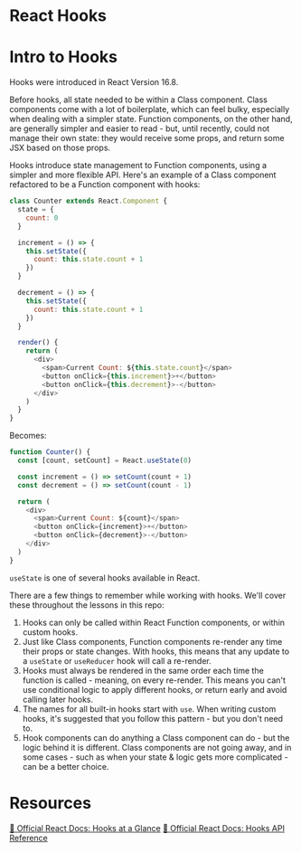 # React Hooks

# Intro to Hooks

Hooks were introduced in React Version 16.8.

Before hooks, all state needed to be within a Class component. Class components come with a lot of boilerplate, which can feel bulky, especially when dealing with a simpler state. Function components, on the other hand, are generally simpler and easier to read - but, until recently, could not manage their own state: they would receive some props, and return some JSX based on those props.

Hooks introduce state management to Function components, using a simpler and more flexible API. Here's an example of a Class component refactored to be a Function component with hooks:

```js
class Counter extends React.Component {
  state = {
    count: 0
  }

  increment = () => {
    this.setState({
      count: this.state.count + 1
    })
  }

  decrement = () => {
    this.setState({
      count: this.state.count + 1
    })
  }

  render() {
    return (
      <div>
        <span>Current Count: ${this.state.count}</span>
        <button onClick={this.increment}>+</button>
        <button onClick={this.decrement}>-</button>
      </div>
    )
  }
}
```

Becomes:

```js
function Counter() {
  const [count, setCount] = React.useState(0)

  const increment = () => setCount(count + 1)
  const decrement = () => setCount(count - 1)

  return (
    <div>
      <span>Current Count: ${count}</span>
      <button onClick={increment}>+</button>
      <button onClick={decrement}>-</button>
    </div>
  )
}
```

`useState` is one of several hooks available in React.

There are a few things to remember while working with hooks. We'll cover these throughout the lessons in this repo:

1. Hooks can only be called within React Function components, or within custom hooks.
2. Just like Class components, Function components re-render any time their props or state changes. With hooks, this means that any update to a `useState` or `useReducer` hook will call a re-render.
3. Hooks must always be rendered in the same order each time the function is called - meaning, on every re-render. This means you can't use conditional logic to apply different hooks, or return early and avoid calling later hooks.
4. The names for all built-in hooks start with `use`. When writing custom hooks, it's suggested that you follow this pattern - but you don't need to.
5. Hook components can do anything a Class component can do - but the logic behind it is different. Class components are not going away, and in some cases - such as when your state & logic gets more complicated - can be a better choice.

# Resources

[📜 Official React Docs: Hooks at a Glance](https://reactjs.org/docs/hooks-overview.html)
[📜 Official React Docs: Hooks API Reference](https://reactjs.org/docs/hooks-reference.html)
